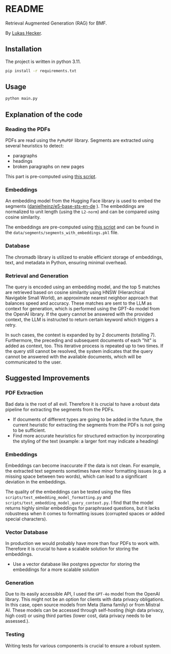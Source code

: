 # README
Retrieval Augmented Generation (RAG) for BMF.

By [Lukas Hecker](https://github.com/lukethehecker).

## Installation
The project is written in python 3.11.
```bash
pip install -r requirements.txt
```

## Usage

```python
python main.py
```

## Explanation of the code

### Reading the PDFs
PDFs are read using the `PyMuPDF` library. Segments are extracted using several heuristics to detect:
- paragraphs
- headings
- broken paragraphs on new pages

This part is pre-computed using [this script](scripts/extract_segments_from_pdfs.py).

### Embeddings
An embedding model from the Hugging Face library is used to embed the segments ([danielheinz/e5-base-sts-en-de](https://huggingface.co/danielheinz/e5-base-sts-en-de)
). The embeddings are normalized to unit length (using the `L2-norm`) and can be compared using cosine similarity.

The embeddings are pre-computed using [this script](scripts/compute_segment_embeddings.py) and can be found in the `data/segments/segments_with_embeddings.pkl` file.

### Database
The chromadb library is utilized to enable efficient storage of embeddings, text, and metadata in Python, ensuring minimal overhead.

### Retrieval and Generation
The query is encoded using an embedding model, and the top 5 matches are retrieved based on cosine similarity using HNSW (Hierarchical Navigable Small World), an approximate nearest neighbor approach that balances speed and accuracy. These matches are sent to the LLM as context for generation, which is performed using the GPT-4o model from the OpenAI library. If the query cannot be answered with the provided context, the LLM is instructed to return certain keyword which triggers a retry.

In such cases, the context is expanded by by 2 documents (totalling 7). Furthermore, the preceding and subsequent documents of each "hit" is added as context, too. This iterative process is repeated up to two times. If the query still cannot be resolved, the system indicates that the query cannot be answered with the available documents, which will be communicated to the user.

## Suggested Improvements
### PDF Extraction
Bad data is the root of all evil. Therefore it is crucial to have a robust data pipeline for extracting the segments from the PDFs.

* If documents of different types are going to be added in the future, the current heuristic for extracting the segments from the PDFs is not going to be sufficient.
* Find more accurate heuristics for structured extraction by incorporating the styling of the text (example: a larger font may indicate a heading)

### Embeddings
Embeddings can become inaccurate if the data is not clean. For example, the extracted text segments sometimes have minor formatting issues (e.g. a missing space between two words), which can lead to a significant deviation in the embeddings. 

The quality of the embeddings can be tested using the files `scripts/test_embedding_model_formatting.py` and `scripts/test_embedding_model_query_context.py`. I find that the model returns highly similar embeddings for paraphrased questions, but it lacks robustness when it comes to formatting issues (corrupted spaces or added special characters).

### Vector Database
In production we would probably have more than four PDFs to work with. Therefore it is crucial to have a scalable solution for storing the embeddings.

* Use a vector database like postgres pgvector for storing the embeddings for a more scalable solution

### Generation
Due to its easily accessible API, I used the `GPT-4o` model from the OpenAI library. This might not be an option for clients with data privacy obligations. In this case, open source models from Meta (llama family) or from Mistral AI. These models can be accessed through self-hosting (high data privacy, high cost) or using third parties (lower cost, data privacy needs to be assessed.).

### Testing
Writing tests for various components is crucial to ensure a robust system.

